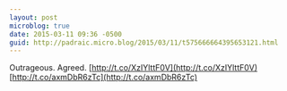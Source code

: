 ```yaml
---
layout: post
microblog: true
date: 2015-03-11 09:36 -0500
guid: http://padraic.micro.blog/2015/03/11/t575666664395653121.html
---
```

Outrageous. Agreed.  [http://t.co/XzIYlttF0V](http://t.co/XzIYlttF0V) [http://t.co/axmDbR6zTc](http://t.co/axmDbR6zTc)
